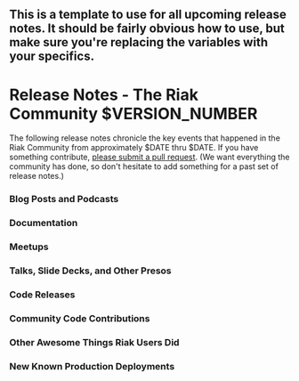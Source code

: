 This is a template to use for all upcoming release notes. It should be fairly obvious how to use, but make sure you're replacing the variables with your specifics.
---- 

# Release Notes - The Riak Community $VERSION_NUMBER

The following release notes chronicle the key events that happened in the Riak Community from approximately $DATE thru $DATE. If you have something contribute, [please submit a pull request](https://github.com/basho/the-riak-community/pulls). (We want everything the community has done, so don't hesitate to add something for a past set of release notes.)


### Blog Posts and Podcasts 

### Documentation 

### Meetups

### Talks, Slide Decks, and Other Presos

### Code Releases 

### Community Code Contributions

### Other Awesome Things Riak Users Did

### New Known Production Deployments 
